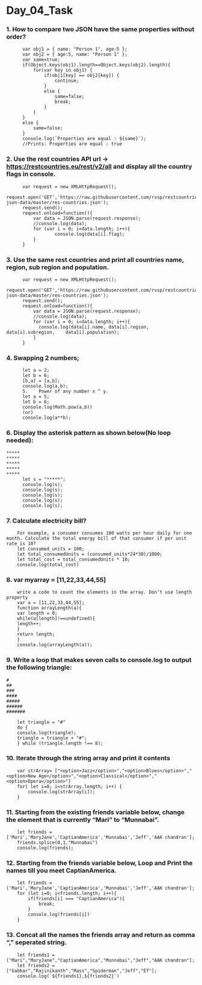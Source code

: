 # Day_04_Task

### 1.	How to compare two JSON have the same properties without order?

          var obj1 = { name: "Person 1", age:5 };
          var obj2 = { age:5, name: "Person 1" };
          var same=true;
          if(Object.keys(obj1).length==Object.keys(obj2).length){
              for(var key in obj1) { 
                  if(obj1[key] == obj2[key]) {
                      continue;
                  }
                  else {
                      same=false;
                      break;
                  }
              }
          }
          else {
              same=false;
          }
          console.log(`Properties are equal : ${same}`);
          //Prints: Properties are equal : true
          
          
### 2.	Use the rest countries API url -> https://restcountries.eu/rest/v2/all and display all the country flags in console.

          var request = new XMLHttpRequest();
          request.open('GET','https://raw.githubusercontent.com/rvsp/restcountries-json-data/master/res-countries.json');
          request.send();
          request.onload=function(){
              var data = JSON.parse(request.response);
              //console.log(data);
              for (var i = 0; i<data.length; i++){
                      console.log(data[i].flag);
              }
          }



### 3.	Use the same rest countries and print all countries name, region, sub region and population.

          var request = new XMLHttpRequest();
          request.open('GET','https://raw.githubusercontent.com/rvsp/restcountries-json-data/master/res-countries.json');
          request.send();
          request.onload=function(){
              var data = JSON.parse(request.response);
              //console.log(data);
              for (var i = 0; i<data.length; i++){
                console.log(data[i].name, data[i].region, data[i].subregion,    data[i].population);
              }
          }

### 4.	Swapping 2 numbers;

          let a = 2;
          let b = 6;
          [b,a] = [a,b];
          console.log(a,b);
          5.	Power of any number x ^ y.
          let a = 5;
          let b = 6;
          console.log(Math.pow(a,b))
          (or)
          console.log(a**b);


### 6.	Display the asterisk pattern as shown below(No loop needed):
    *****
    *****
    *****
    *****
    *****
          let s = "*****";
          console.log(s);
          console.log(s);
          console.log(s);
          console.log(s);
          console.log(s);



### 7.	Calculate electricity bill?

        For example, a consumer consumes 100 watts per hour daily for one month. Calculate the total energy bill of that consumer if per unit rate is 10?
        let consumed_units = 100;
        let total_consumedUnits = (consumed_units*24*30)/1000;
        let total_cost = total_consumedUnits * 10;
        console.log(total_cost)


### 8.	var myarray = [11,22,33,44,55]

        write a code to count the elements in the array. Don’t use length property
        var a = [11,22,33,44,55];
        function arrayLength(a){
        var length = 0;
        while(a[length]!==undefined){
        length++;
        }
        return length;
        }
        console.log(arrayLength(a));



### 9.	Write a loop that makes seven calls to console.log to output the following triangle:
    #
    ##
    ###
    ####
    #####
    ######
    #######
  
        let triangle = "#"
        do {
        console.log(triangle);
        triangle = triangle + "#";
        } while (triangle.length !== 8);


### 10.	 Iterate through the string array and print it contents

        var strArray= ["<option>Jazz</option>","<option>Blues</option>","<option>New Age</option>","<option>Classical</option>","<option>Opera</option>"]
        for( let i=0; i<strArray.length; i++) {
            console.log(strArray[i]);
        }

### 11.	Starting from the existing friends variable below, change the element that is currently “Mari” to “Munnabai”.

        let friends = ['Mari','MaryJane','CaptianAmerica','Munnabai','Jeff','AAK chandran'];
        friends.splice(0,1,"Munnabai")
        console.log(friends);

### 12.	Starting from the friends variable below, Loop and Print the names till you meet CaptianAmerica.

        let friends = ['Mari','MaryJane','CaptianAmerica','Munnabai','Jeff','AAK chandran'];
        for (let i=0; i<friends.length; i++){
            if(friends[i] === "CaptianAmerica"){
                break;
            }
            console.log(friends[i]) 
        }



### 13.	Concat all the names the friends array and return as comma “,” seperated string.

        let friends1 = ["Mari","MaryJane","CaptianAmerica","Munnabai","Jeff","AAK chandran"];
        let friends2 = ["Gabbar","Rajinikanth","Mass","Spiderman","Jeff","ET"];
        console.log(`${friends1},${friends2}`)


